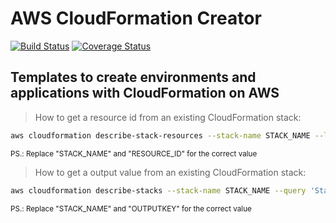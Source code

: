 # AWS CloudFormation Creator

[![Build Status](https://travis-ci.org/deroldo/AwsCloudFormationCreator.svg)](https://travis-ci.org/deroldo/AwsCloudFormationCreator)
[![Coverage Status](https://coveralls.io/repos/github/deroldo/AwsCloudFormationCreator/badge.svg)](https://coveralls.io/github/deroldo/AwsCloudFormationCreator)

## Templates to create environments and applications with CloudFormation on AWS

> How to get a resource id from an existing CloudFormation stack:
```bash
aws cloudformation describe-stack-resources --stack-name STACK_NAME --logical-resource-id RESOURCE_ID --query "(StackResources[].PhysicalResourceId)[0]"
```

<small>PS.: Replace "STACK_NAME" and "RESOURCE_ID" for the correct value</small>

> How to get a output value from an existing CloudFormation stack:
```bash
aws cloudformation describe-stacks --stack-name STACK_NAME --query 'Stacks[0].Outputs[?OutputKey==`OUTPUTKEY`].OutputValue' --output text
```

<small>PS.: Replace "STACK_NAME" and "OUTPUTKEY" for the correct value</small>